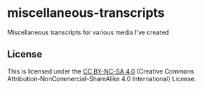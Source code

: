 # miscellaneous-transcripts
Miscellaneous transcripts for various media I've created

## License
This is licensed under the [CC BY-NC-SA 4.0](https://creativecommons.org/licenses/by-nc-sa/4.0/legalcode.en)
(Creative Commons Attribution-NonCommercial-ShareAlike 4.0 International)
License.

